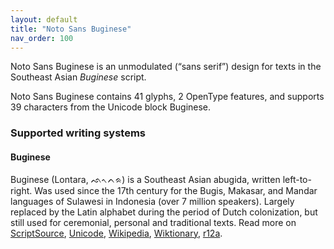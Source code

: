 ```yaml
---
layout: default
title: "Noto Sans Buginese"
nav_order: 100
---
```

Noto Sans Buginese is an unmodulated (“sans serif”) design for texts in the Southeast Asian _Buginese_ script. 

Noto Sans Buginese contains 41 glyphs, 2 OpenType features, and supports 39 characters from the Unicode block Buginese.


### Supported writing systems


#### Buginese

Buginese (Lontara, <span class='autonym'>ᨒᨚᨈᨑ</span>) is a Southeast Asian abugida, written left-to-right. Was used since the 17th century for the Bugis, Makasar, and Mandar languages of Sulawesi in Indonesia (over 7 million speakers). Largely replaced by the Latin alphabet during the period of Dutch colonization, but still used for ceremonial, personal and traditional texts. Read more on [ScriptSource](https://scriptsource.org/scr/Bugi), [Unicode](https://www.unicode.org/versions/Unicode13.0.0/ch17.pdf#G26727), [Wikipedia](https://en.wikipedia.org/wiki/ISO_15924:Bugi), [Wiktionary](https://en.wiktionary.org/wiki/Category:Buginese_script), [r12a](https://r12a.github.io/scripts/links?iso=Bugi).

